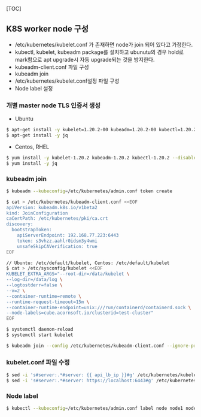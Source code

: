 [TOC]

## K8S worker node 구성
 * /etc/kubernetes/kubelet.conf 가 존재하면 node가 join 되어 있다고 가정한다.
 * kubectl, kubelet, kubeadm package를 설치하고 ubunutu의 경우 hold로 mark함으로 apt upgrade시 자동 upgrade되는 것을 방지한다.
 * kubeadm-client.conf 파일 구성
 * kubeadm join 
 * /etc/kubernetes/kubelet.conf설정 파일 구성
 * Node label 설정 


### 개별 master node TLS 인증서 생성
 
 * Ubuntu 
```bash
$ apt-get install -y kubelet=1.20.2-00 kubeadm=1.20.2-00 kubectl=1.20.2-00
$ apt-get install -y jq

```  
 * Centos, RHEL 
```bash
$ yum install -y kubelet-1.20.2 kubeadm-1.20.2 kubectl-1.20.2 --disableexcludes=kubernetes
$ yum install -y jq
```  

### kubeadm join
```bash
$ kubeadm --kubeconfig=/etc/kubernetes/admin.conf token create

$ cat > /etc/kubernetes/kubeadm-client.conf <<EOF
apiVersion: kubeadm.k8s.io/v1beta2
kind: JoinConfiguration
caCertPath: /etc/kubernetes/pki/ca.crt
discovery:
  bootstrapToken:
    apiServerEndpoint: 192.168.77.223:6443
    token: s3vhzz.aahlr0idsm3y4wmi
    unsafeSkipCAVerification: true
EOF

// Ubuntu: /etc/default/kubelet, Centos: /etc/default/kubelet
$ cat > /etc/sysconfig/kubelet <<EOF
KUBELET_EXTRA_ARGS="--root-dir=/data/kubelet \
--log-dir=/data/log \
--logtostderr=false \
--v=2 \
--container-runtime=remote \
--runtime-request-timeout=15m \
--container-runtime-endpoint=unix:///run/containerd/containerd.sock \
--node-labels=cube.acornsoft.io/clusterid=test-cluster"
EOF

$ systemctl daemon-reload
$ systemctl start kubelet

$ kubeadm join --config /etc/kubernetes/kubeadm-client.conf --ignore-preflight-errors=all
```

### kubelet.conf 파일 수정
```bash
$ sed -i 's#server:.*#server: {{ api_lb_ip }}#g' /etc/kubernetes/kubelet.conf
$ sed -i 's#server:.*#server: https://localhost:6443#g' /etc/kubernetes/kubelet.conf
```

### Node label
```bash
$ kubectl --kubeconfig=/etc/kubernetes/admin.conf label node node1 node-role.kubernetes.io/node='' --overwrite
```
